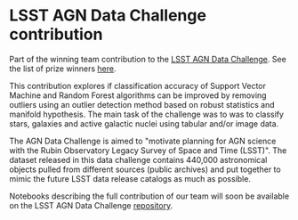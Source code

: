 # LSST AGN Data Challenge contribution

Part of the winning team contribution to the [LSST AGN Data Challenge](https://github.com/RichardsGroup/AGN_DataChallenge). See the list of prize winners [here](https://www.lsstcorporation.org/enabling-science/AGN-Data-Challenge).

This contribution explores if classification accuracy of Support Vector Machine and Random Forest algorithms can be improved by removing outliers using an outlier detection method based on robust statistics and manifold hypothesis. The main task of the challenge was to was to classify stars, galaxies and active galactic nuclei using tabular and/or image data.

The AGN Data Challenge is aimed to "motivate planning for AGN science with the Rubin Observatory Legacy Survey of Space and Time (LSST)". The dataset released in this data challenge contains 440,000 astronomical objects pulled from different sources (public archives) and put together to mimic the future LSST data release catalogs as much as possible.

Notebooks describing the full contribution of our team will soon be available on the LSST AGN Data Challenge [repository](https://github.com/RichardsGroup/AGN_DataChallenge).
